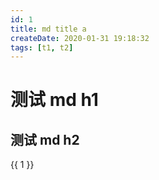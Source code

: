 ```yaml
---
id: 1
title: md title a
createDate: 2020-01-31 19:18:32
tags: [t1, t2]
---
```


# 测试 md h1
## 测试 md h2

{{ 1 }}